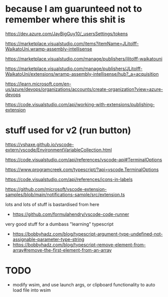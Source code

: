 # because I am guarunteed not to remember where this shit is

https://dev.azure.com/JayBigGuy10/_usersSettings/tokens

https://marketplace.visualstudio.com/items?itemName=JLitolff-WaikatoUni.wramp-assembly-intellisense

https://marketplace.visualstudio.com/manage/publishers/jlitolff-waikatouni

https://marketplace.visualstudio.com/manage/publishers/JLitolff-WaikatoUni/extensions/wramp-assembly-intellisense/hub?_a=acquisition


https://learn.microsoft.com/en-us/azure/devops/organizations/accounts/create-organization?view=azure-devops

https://code.visualstudio.com/api/working-with-extensions/publishing-extension

# stuff used for v2 (run button)

https://vshaxe.github.io/vscode-extern/vscode/EnvironmentVariableCollection.html

https://code.visualstudio.com/api/references/vscode-api#TerminalOptions

https://www.programcreek.com/typescript/?api=vscode.TerminalOptions

https://code.visualstudio.com/api/references/icons-in-labels

https://github.com/microsoft/vscode-extension-samples/blob/main/notifications-sample/src/extension.ts

lots and lots of stuff is bastardised from here 
- https://github.com/formulahendry/vscode-code-runner

very good stuff for a dumbass "learning" typescript
- https://bobbyhadz.com/blog/typescript-argument-type-undefined-not-assignable-parameter-type-string
- https://bobbyhadz.com/blog/typescript-remove-element-from-array#remove-the-first-element-from-an-array

# TODO
- modify wsim, and use launch args, or clipboard functionality to auto load file into wsim